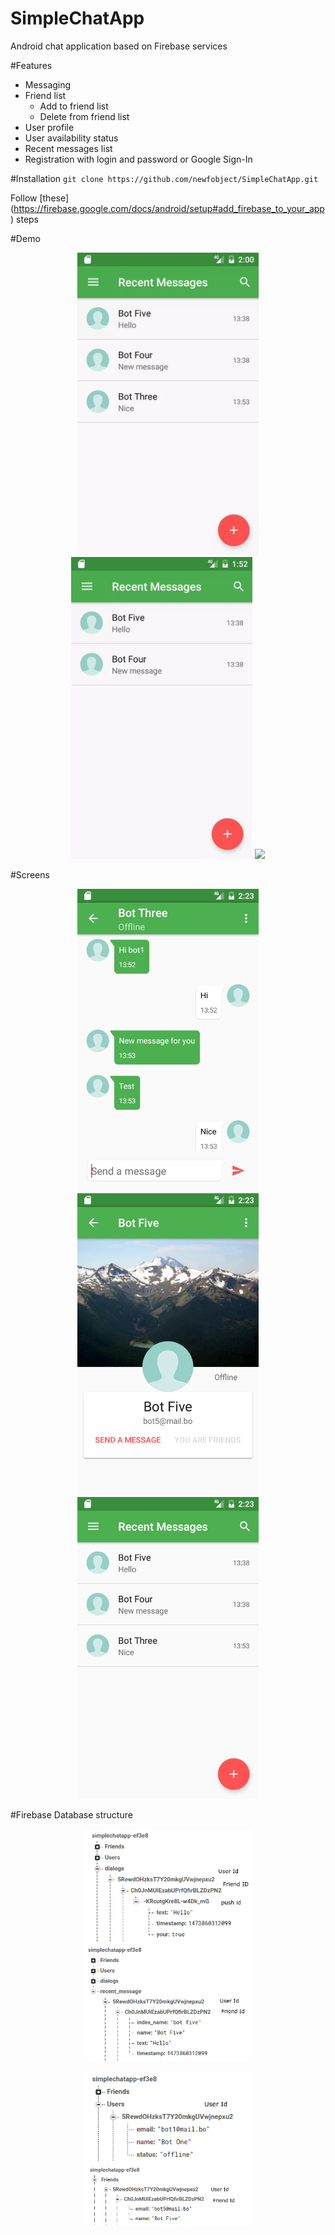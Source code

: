 # SimpleChatApp
Android chat application based on Firebase services

#Features

* Messaging 
* Friend list
  * Add to friend list
  * Delete from friend list
* User profile
* User availability status
* Recent messages list
* Registration with login and password or Google Sign-In

#Installation
`git clone https://github.com/newfobject/SimpleChatApp.git`

Follow [these] (https://firebase.google.com/docs/android/setup#add_firebase_to_your_app) steps

#Demo
<p align="center">
  <img src="https://github.com/newfobject/SimpleChatApp/blob/master/art/login.gif" width="290"/>
  <img src="https://github.com/newfobject/SimpleChatApp/blob/master/art/chat.gif" width="290"/>
  <img src="https://github.com/newfobject/SimpleChatApp/blob/master/art/list.gif" width="290"/>
</p>

#Screens

<p align="center">
  <img src="https://github.com/newfobject/SimpleChatApp/blob/master/art/chat.png" width="290"/>
  <img src="https://github.com/newfobject/SimpleChatApp/blob/master/art/profile.png" width="290"/>
  <img src="https://github.com/newfobject/SimpleChatApp/blob/master/art/recent.png" width="290"/>
</p>

#Firebase Database structure

<p align="center">
  <img src="https://github.com/newfobject/SimpleChatApp/blob/master/art/dataStucture/chat.png" width="270"/>
  <img src="https://github.com/newfobject/SimpleChatApp/blob/master/art/dataStucture/recent.png" width="270"/>
</p>

<p align="center">
  <img src="https://github.com/newfobject/SimpleChatApp/blob/master/art/dataStucture/users.png" width="270"/>
  <img src="https://github.com/newfobject/SimpleChatApp/blob/master/art/dataStucture/data_friends.png" width="270"/>
</p>
